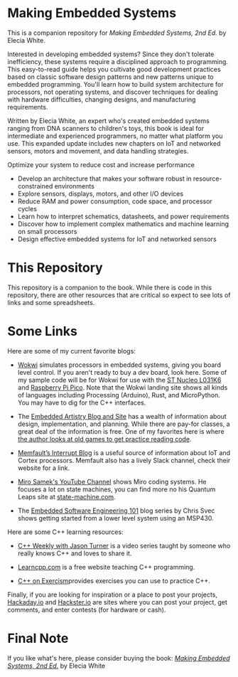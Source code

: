 # Making Embedded Systems
This is a companion repository for _Making Embedded Systems, 2nd Ed._ by Elecia White. 

Interested in developing embedded systems? Since they don't tolerate inefficiency, these systems require a disciplined approach to programming. This easy-to-read guide helps you cultivate good development practices based on classic software design patterns and new patterns unique to embedded programming. You'll learn how to build system architecture for processors, not operating systems, and discover techniques for dealing with hardware difficulties, changing designs, and manufacturing requirements.

Written by Elecia White, an expert who's created embedded systems ranging from DNA scanners to children's toys, this book is ideal for intermediate and experienced programmers, no matter what platform you use. This expanded update includes new chapters on IoT and networked sensors, motors and movement, and data handling strategies.

Optimize your system to reduce cost and increase performance
 * Develop an architecture that makes your software robust in resource-constrained environments
 * Explore sensors, displays, motors, and other I/O devices
 * Reduce RAM and power consumption, code space, and processor cycles
 * Learn how to interpret schematics, datasheets, and power requirements
 * Discover how to implement complex mathematics and machine learning on small processors
 * Design effective embedded systems for IoT and networked sensors

# This Repository
This repository is a companion to the book. While there is code in this repository, there are other resources that are critical so expect to see lots of links and some spreadsheets. 

# Some Links
Here are some of my current favorite blogs:
  * [Wokwi](https://wokwi.com/) simulates processors in embedded systems, giving you board level control. If you aren't ready to buy a dev board, look here. Some of my sample code will be for Wokwi for use with the [ST Nucleo L031K6](https://wokwi.com/projects/new/st-nucleo-l031k6) and [Raspberry Pi Pico](https://wokwi.com/projects/new/pi-pico-w-sdk). Note that the Wokwi landing site shows all kinds of languages including Processing (Arduino), Rust, and MicroPython. You may have to dig for the C++ interfaces.
  
  * The [Embedded Artistry Blog and Site](https://embeddedartistry.com/first-time-here/) has a wealth of information about design, implementation, and planning. While there are pay-for classes, a great deal of the information is free. One of my favorites here is where [the author looks at old games to get practice reading code](https://embeddedartistry.com/blog/2019/05/06/programmers-lets-study-source-code-classics/).
  
  * [Memfault’s Interrupt Blog](https://interrupt.memfault.com/blog/) is a useful source of information about IoT and Cortex processors. Memfault also has a lively Slack channel, check their website for a link.
  
  * [Miro Samek's YouTube Channel](https://www.youtube.com/c/StateMachineCOM) shows Miro coding systems. He focuses a lot on state machines, you can find more no his Quantum Leaps site at [state-machine.com](https://www.state-machine.com/). 
  
  * The [Embedded Software Engineering 101](https://embedded.fm/blog/ese101) blog series by Chris Svec shows getting started from a lower level system using an MSP430.

Here are some C++ learning resources:
  * [C++ Weekly with Jason Turner](https://www.youtube.com/channel/UCxHAlbZQNFU2LgEtiqd2Maw) is a video series taught by someone who really knows C++ and loves to share it.
  
  * [Learncpp.com](http://Learncpp.com) is a free website teaching C++ programming.

  * [C++ on Exercism](https://exercism.org/tracks/cpp/exercises)provides exercises you can use to practice C++.

Finally, if you are looking for inspiration or a place to post your projects, [Hackaday.io](https://hackaday.io/) and [Hackster.io](https://www.hackster.io/) are sites where you can post your project, get comments, and enter contests (for hardware or cash).

# Final Note
If you like what's here, please consider buying the book: [_Making Embedded Systems, 2nd Ed._](https://learning.oreilly.com/library/view/making-embedded-systems/9781098151539/) by Elecia White
